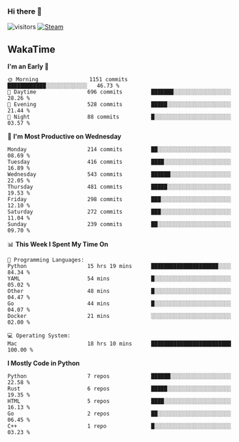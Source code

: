 ### Hi there 👋

![visitors](https://visitor-badge.glitch.me/badge?page_id=zhourunlai)
[![Steam](https://img.shields.io/badge/dynamic/json?url=https%3A%2F%2Fapi.swo.moe%2Fstats%2Fsteamgames%2F76561198285156854&query=count&color=0b1a37&label=Steam&labelColor=134375&logo=steam&suffix=+games&cacheSeconds=3600)](http://steamcommunity.com/profiles/76561198285156854)

## WakaTime
<!--START_SECTION:waka-->
**I'm an Early 🐤** 

```text
🌞 Morning                1151 commits        ████████████░░░░░░░░░░░░░   46.73 % 
🌆 Daytime                696 commits         ███████░░░░░░░░░░░░░░░░░░   28.26 % 
🌃 Evening                528 commits         █████░░░░░░░░░░░░░░░░░░░░   21.44 % 
🌙 Night                  88 commits          █░░░░░░░░░░░░░░░░░░░░░░░░   03.57 % 
```
📅 **I'm Most Productive on Wednesday** 

```text
Monday                   214 commits         ██░░░░░░░░░░░░░░░░░░░░░░░   08.69 % 
Tuesday                  416 commits         ████░░░░░░░░░░░░░░░░░░░░░   16.89 % 
Wednesday                543 commits         ██████░░░░░░░░░░░░░░░░░░░   22.05 % 
Thursday                 481 commits         █████░░░░░░░░░░░░░░░░░░░░   19.53 % 
Friday                   298 commits         ███░░░░░░░░░░░░░░░░░░░░░░   12.10 % 
Saturday                 272 commits         ███░░░░░░░░░░░░░░░░░░░░░░   11.04 % 
Sunday                   239 commits         ██░░░░░░░░░░░░░░░░░░░░░░░   09.70 % 
```


📊 **This Week I Spent My Time On** 

```text
💬 Programming Languages: 
Python                   15 hrs 19 mins      █████████████████████░░░░   84.34 % 
YAML                     54 mins             █░░░░░░░░░░░░░░░░░░░░░░░░   05.02 % 
Other                    48 mins             █░░░░░░░░░░░░░░░░░░░░░░░░   04.47 % 
Go                       44 mins             █░░░░░░░░░░░░░░░░░░░░░░░░   04.07 % 
Docker                   21 mins             ░░░░░░░░░░░░░░░░░░░░░░░░░   02.00 % 

💻 Operating System: 
Mac                      18 hrs 10 mins      █████████████████████████   100.00 % 
```

**I Mostly Code in Python** 

```text
Python                   7 repos             ██████░░░░░░░░░░░░░░░░░░░   22.58 % 
Rust                     6 repos             █████░░░░░░░░░░░░░░░░░░░░   19.35 % 
HTML                     5 repos             ████░░░░░░░░░░░░░░░░░░░░░   16.13 % 
Go                       2 repos             ██░░░░░░░░░░░░░░░░░░░░░░░   06.45 % 
C++                      1 repo              █░░░░░░░░░░░░░░░░░░░░░░░░   03.23 % 
```




<!--END_SECTION:waka-->
